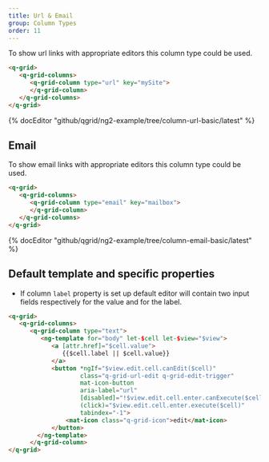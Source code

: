 ```yaml
---
title: Url & Email
group: Column Types
order: 11
---
```


To show url links with appropriate editors this column type could be used.

```html
<q-grid>
   <q-grid-columns>
      <q-grid-column type="url" key="mySite">
      </q-grid-column>
   </q-grid-columns>
</q-grid>
```

{% docEditor "github/qgrid/ng2-example/tree/column-url-basic/latest" %}

## Email

To show email links with appropriate editors this column type could be used. 

```html
<q-grid>
   <q-grid-columns>
      <q-grid-column type="email" key="mailbox">
      </q-grid-column>
   </q-grid-columns>
</q-grid>
```

{% docEditor "github/qgrid/ng2-example/tree/column-email-basic/latest" %}

## Default template and specific properties

* If column `label` property is set up default editor will contain two input fields respectively for the value and for the label.

```html
<q-grid>
   <q-grid-columns>
      <q-grid-column type="text">
         <ng-template for="body" let-$cell let-$view="$view">	
            <a [attr.href]="$cell.value">
               {{$cell.label || $cell.value}}
            </a>
            <button *ngIf="$view.edit.cell.canEdit($cell)"
                    class="q-grid-url-edit q-grid-edit-trigger"
                    mat-icon-button
                    aria-label="url"                    
                    [disabled]="!$view.edit.cell.enter.canExecute($cell)"
                    (click)="$view.edit.cell.enter.execute($cell)"
                    tabindex="-1">
                <mat-icon class="q-grid-icon">edit</mat-icon>
            </button>         
        </ng-template>
      </q-grid-column>
</q-grid>
```